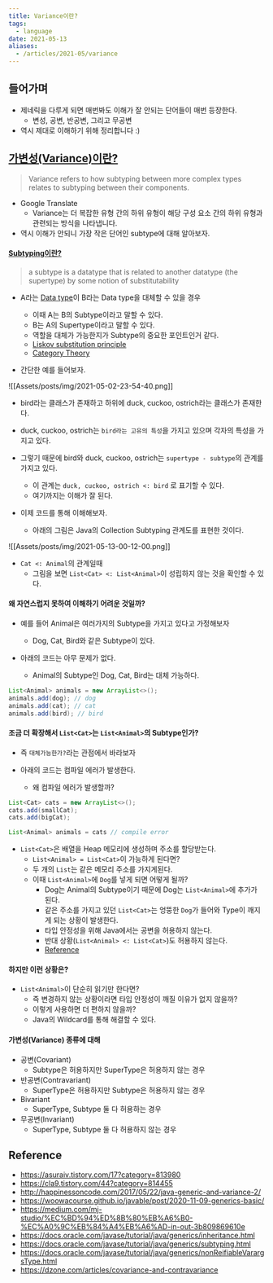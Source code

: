 ```yaml
---
title: Variance이란?
tags:
  - language
date: 2021-05-13
aliases: 
  - /articles/2021-05/variance
---
```


## 들어가며
- 제네릭을 다루게 되면 매번봐도 이해가 잘 안되는 단어들이 매번 등장한다.
    - 변성, 공변, 반공변, 그리고 무공변
- 역시 제대로 이해하기 위해 정리합니다 :)


## [가변성(Variance)이란?](https://en.wikipedia.org/wiki/Covariance_and_contravariance_(computer_science))
> Variance refers to how subtyping between more complex types relates to subtyping between their components.
- Google Translate
    - Variance는 더 복잡한 유형 간의 하위 유형이 해당 구성 요소 간의 하위 유형과 관련되는 방식을 나타냅니다.
- 역시 이해가 안되니 가장 작은 단어인 subtype에 대해 알아보자.

#### [Subtyping이란?](https://en.wikipedia.org/wiki/Subtyping)
> a subtype is a datatype that is related to another datatype (the supertype) by some notion of substitutability
- A라는 [Data type](https://en.wikipedia.org/wiki/Data_type)이 B라는 Data type을 대체할 수 있을 경우
    - 이때 A는 B의 Subtype이라고 말할 수 있다.
    - B는 A의 Supertype이라고 말할 수 있다.
    - 역할을 대체가 가능한지가 Subtype의 중요한 포인트인거 같다.
    - [Liskov substitution principle](https://en.wikipedia.org/wiki/Liskov_substitution_principle)
    - [Category Theory](https://en.wikipedia.org/wiki/Category_theory)


- 간단한 예를 들어보자.

![[Assets/posts/img/2021-05-02-23-54-40.png]]

- bird라는 클래스가 존재하고 하위에 duck, cuckoo, ostrich라는 클래스가 존재한다.
- duck, cuckoo, ostrich는 `bird라는 고유의 특성`을 가지고 있으며 각자의 특성을 가지고 있다.
- 그렇기 때문에 bird와 duck, cuckoo, ostrich는 `supertype - subtype`의 관계를 가지고 있다.
    - 이 관계는 `duck, cuckoo, ostrich <: bird` 로 표기할 수 있다.
    - 여기까지는 이해가 잘 된다.


- 이제 코드를 통해 이해해보자.
    - 아래의 그림은 Java의 Collection Subtyping 관계도를 표현한 것이다.

![[Assets/posts/img/2021-05-13-00-12-00.png]]

- `Cat <: Animal`의 관계일때
    - 그림을 보면 `List<Cat> <: List<Animal>`이 성립하지 않는 것을 확인할 수 있다.

#### 왜 자연스럽지 못하여 이해하기 어려운 것일까?
- 예를 들어 Animal은 여러가지의 Subtype을 가지고 있다고 가정해보자
    - Dog, Cat, Bird와 같은 Subtype이 있다.

- 아래의 코드는 아무 문제가 없다.
    - Animal의 Subtype인 Dog, Cat, Bird는 대체 가능하다.

```java
List<Animal> animals = new ArrayList<>();
animals.add(dog); // dog
animals.add(cat); // cat
animals.add(bird); // bird
```

#### 조금 더 확장해서 `List<Cat>`는 `List<Animal>`의 Subtype인가?
- 즉 `대체가능한가?`라는 관점에서 바라보자

- 아래의 코드는 컴파일 에러가 발생한다.
    - 왜 컴파일 에러가 발생할까?

```java
List<Cat> cats = new ArrayList<>();
cats.add(smallCat);
cats.add(bigCat);

List<Animal> animals = cats // compile error
```

- `List<Cat>`은 배열을 Heap 메모리에 생성하며 주소를 할당받는다.
    - `List<Animal> = List<Cat>`이 가능하게 된다면?
    - 두 개의 `List`는 같은 메모리 주소를 가지게된다.
    - 이때 `List<Animal>`에 `Dog`를 넣게 되면 어떻게 될까?
        - Dog는 Animal의 Subtype이기 때문에 Dog는 `List<Animal>`에 추가가 된다.
        - 같은 주소를 가지고 있던 `List<Cat>`는 엉뚱한 `Dog`가 들어와 Type이 깨지게 되는 상황이 발생한다.
        - 타입 안정성을 위해 Java에서는 공변을 허용하지 않는다.
        - 반대 상황(`List<Animal> <: List<Cat>`)도 허용하지 않는다.
        - [Reference](https://docs.oracle.com/javase/tutorial/java/generics/nonReifiableVarargsType.html#heap_pollution)

#### 하지만 이런 상황은?
- `List<Animal>`이 단순히 읽기만 한다면?
    - 즉 변경하지 않는 상황이라면 타입 안정성이 깨질 이유가 없지 않을까?
    - 이렇게 사용하면 더 편하지 않을까?
    - Java의 Wildcard를 통해 해결할 수 있다.

#### 가변성(Variance) 종류에 대해
- 공변(Covariant)
    - Subtype은 허용하지만 SuperType은 허용하지 않는 경우
- 반공변(Contravariant)
    - SuperType은 허용하지만 Subtype은 허용하지 않는 경우
- Bivariant
    - SuperType, Subtype 둘 다 허용하는 경우
- 무공변(Invariant)
     - SuperType, Subtype 둘 다 허용하지 않는 경우

## Reference
- <https://asuraiv.tistory.com/17?category=813980>
- <https://cla9.tistory.com/44?category=814455>
- <http://happinessoncode.com/2017/05/22/java-generic-and-variance-2/>
- <https://woowacourse.github.io/javable/post/2020-11-09-generics-basic/>
- <https://medium.com/mj-studio/%EC%BD%94%ED%8B%80%EB%A6%B0-%EC%A0%9C%EB%84%A4%EB%A6%AD-in-out-3b809869610e>
- <https://docs.oracle.com/javase/tutorial/java/generics/inheritance.html>
- <https://docs.oracle.com/javase/tutorial/java/generics/subtyping.html>
- <https://docs.oracle.com/javase/tutorial/java/generics/nonReifiableVarargsType.html>
- <https://dzone.com/articles/covariance-and-contravariance>

